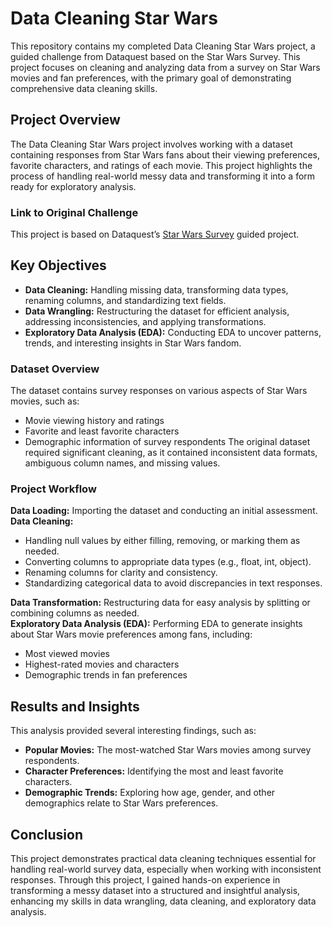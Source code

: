 # Data Cleaning Star Wars
This repository contains my completed Data Cleaning Star Wars project, a guided challenge from Dataquest based on the Star Wars Survey. This project focuses on cleaning and analyzing data from a survey on Star Wars movies and fan preferences, with the primary goal of demonstrating comprehensive data cleaning skills.

## Project Overview
The Data Cleaning Star Wars project involves working with a dataset containing responses from Star Wars fans about their viewing preferences, favorite characters, and ratings of each movie. This project highlights the process of handling real-world messy data and transforming it into a form ready for exploratory analysis.

### Link to Original Challenge
This project is based on Dataquest’s [Star Wars Survey](https://app.dataquest.io/m/201/guided-project%3A-star-wars-survey/1/how-guided-projects-work) guided project.

## Key Objectives
- **Data Cleaning:** Handling missing data, transforming data types, renaming columns, and standardizing text fields.
- **Data Wrangling:** Restructuring the dataset for efficient analysis, addressing inconsistencies, and applying transformations.
- **Exploratory Data Analysis (EDA):** Conducting EDA to uncover patterns, trends, and interesting insights in Star Wars fandom.

### Dataset Overview
The dataset contains survey responses on various aspects of Star Wars movies, such as:
- Movie viewing history and ratings
- Favorite and least favorite characters
- Demographic information of survey respondents
The original dataset required significant cleaning, as it contained inconsistent data formats, ambiguous column names, and missing values.

### Project Workflow
**Data Loading:** Importing the dataset and conducting an initial assessment.  
**Data Cleaning:**  
   - Handling null values by either filling, removing, or marking them as needed.  
   - Converting columns to appropriate data types (e.g., float, int, object).   
   - Renaming columns for clarity and consistency.   
   - Standardizing categorical data to avoid discrepancies in text responses.

**Data Transformation:** Restructuring data for easy analysis by splitting or combining columns as needed.   
**Exploratory Data Analysis (EDA):** Performing EDA to generate insights about Star Wars movie preferences among fans, including:      
   - Most viewed movies  
   - Highest-rated movies and characters  
   - Demographic trends in fan preferences  
## Results and Insights
This analysis provided several interesting findings, such as:

- **Popular Movies:** The most-watched Star Wars movies among survey respondents.
- **Character Preferences:** Identifying the most and least favorite characters.
- **Demographic Trends:** Exploring how age, gender, and other demographics relate to Star Wars preferences.

## Conclusion
This project demonstrates practical data cleaning techniques essential for handling real-world survey data, especially when working with inconsistent responses. Through this project, I gained hands-on experience in transforming a messy dataset into a structured and insightful analysis, enhancing my skills in data wrangling, data cleaning, and exploratory data analysis.
